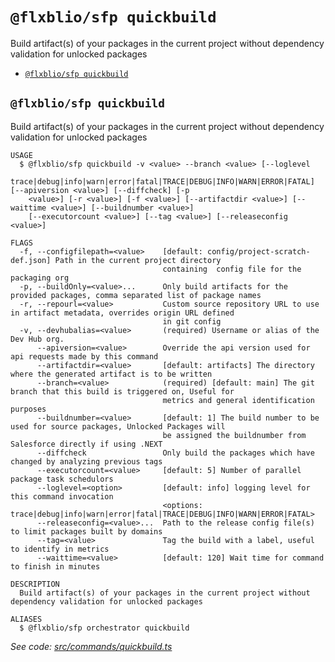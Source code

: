 `@flxblio/sfp quickbuild`
=========================

Build artifact(s) of your packages in the current project without dependency validation for unlocked packages

* [`@flxblio/sfp quickbuild`](#flxbliosfp-quickbuild)

## `@flxblio/sfp quickbuild`

Build artifact(s) of your packages in the current project without dependency validation for unlocked packages

```
USAGE
  $ @flxblio/sfp quickbuild -v <value> --branch <value> [--loglevel
    trace|debug|info|warn|error|fatal|TRACE|DEBUG|INFO|WARN|ERROR|FATAL] [--apiversion <value>] [--diffcheck] [-p
    <value>] [-r <value>] [-f <value>] [--artifactdir <value>] [--waittime <value>] [--buildnumber <value>]
    [--executorcount <value>] [--tag <value>] [--releaseconfig <value>]

FLAGS
  -f, --configfilepath=<value>    [default: config/project-scratch-def.json] Path in the current project directory
                                  containing  config file for the packaging org
  -p, --buildOnly=<value>...      Only build artifacts for the provided packages, comma separated list of package names
  -r, --repourl=<value>           Custom source repository URL to use in artifact metadata, overrides origin URL defined
                                  in git config
  -v, --devhubalias=<value>       (required) Username or alias of the Dev Hub org.
      --apiversion=<value>        Override the api version used for api requests made by this command
      --artifactdir=<value>       [default: artifacts] The directory where the generated artifact is to be written
      --branch=<value>            (required) [default: main] The git branch that this build is triggered on, Useful for
                                  metrics and general identification purposes
      --buildnumber=<value>       [default: 1] The build number to be used for source packages, Unlocked Packages will
                                  be assigned the buildnumber from Salesforce directly if using .NEXT
      --diffcheck                 Only build the packages which have changed by analyzing previous tags
      --executorcount=<value>     [default: 5] Number of parallel package task schedulors
      --loglevel=<option>         [default: info] logging level for this command invocation
                                  <options: trace|debug|info|warn|error|fatal|TRACE|DEBUG|INFO|WARN|ERROR|FATAL>
      --releaseconfig=<value>...  Path to the release config file(s) to limit packages built by domains
      --tag=<value>               Tag the build with a label, useful to identify in metrics
      --waittime=<value>          [default: 120] Wait time for command to finish in minutes

DESCRIPTION
  Build artifact(s) of your packages in the current project without dependency validation for unlocked packages

ALIASES
  $ @flxblio/sfp orchestrator quickbuild
```

_See code: [src/commands/quickbuild.ts](https://github.com/flxbl-io/sfp)_
